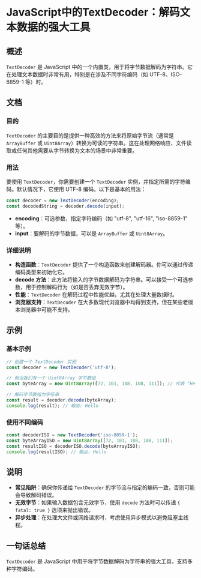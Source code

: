 <!--
Meta Description: # JavaScript中的TextDecoder：解码文本数据的强大工具 ## 概述 `TextDecoder` 是 JavaScript 中的一个内置类，用于将字节数据解码为字符串。它在处理文本数据时非常有用，特别是在涉及不同字符编码（如 UTF-8、ISO-8859-1 等）时。 ## 文档 ...
Meta Keywords: textdecoder, const, javascript, utf, uint8array
-->

# JavaScript中的TextDecoder：解码文本数据的强大工具

## 概述
`TextDecoder` 是 JavaScript 中的一个内置类，用于将字节数据解码为字符串。它在处理文本数据时非常有用，特别是在涉及不同字符编码（如 UTF-8、ISO-8859-1 等）时。

## 文档

### 目的
`TextDecoder` 的主要目的是提供一种高效的方法来将原始字节流（通常是 `ArrayBuffer` 或 `Uint8Array`）转换为可读的字符串。这在处理网络响应、文件读取或任何其他需要从字节转换为文本的场景中非常重要。

### 用法
要使用 `TextDecoder`，你需要创建一个 `TextDecoder` 实例，并指定所需的字符编码。默认情况下，它使用 UTF-8 编码。以下是基本的用法：

```javascript
const decoder = new TextDecoder(encoding);
const decodedString = decoder.decode(input);
```

- **encoding**：可选参数，指定字符编码（如 "utf-8", "utf-16", "iso-8859-1" 等）。
- **input**：要解码的字节数据，可以是 `ArrayBuffer` 或 `Uint8Array`。

### 详细说明
- **构造函数**：`TextDecoder` 提供了一个构造函数来创建解码器。你可以通过传递编码类型来初始化它。
- **decode 方法**：此方法将输入的字节数据解码为字符串。可以接受一个可选参数，用于控制解码行为（如是否丢弃无效字节）。
- **性能**：`TextDecoder` 在解码过程中性能优越，尤其在处理大量数据时。
- **浏览器支持**：`TextDecoder` 在大多数现代浏览器中均得到支持，但在某些老版本浏览器中可能不支持。

## 示例

### 基本示例
```javascript
// 创建一个 TextDecoder 实例
const decoder = new TextDecoder('utf-8');

// 假设我们有一个 Uint8Array 字节数组
const byteArray = new Uint8Array([72, 101, 108, 108, 111]); // 代表 "Hello"

// 解码字节数组为字符串
const result = decoder.decode(byteArray);
console.log(result); // 输出: Hello
```

### 使用不同编码
```javascript
const decoderISO = new TextDecoder('iso-8859-1');
const byteArrayISO = new Uint8Array([72, 101, 108, 108, 111]);
const resultISO = decoderISO.decode(byteArrayISO);
console.log(resultISO); // 输出: Hello
```

## 说明
- **常见陷阱**：确保你传递给 `TextDecoder` 的字节流与指定的编码一致，否则可能会导致解码错误。
- **无效字节**：如果输入数据包含无效字节，使用 `decode` 方法时可以传递 `{ fatal: true }` 选项来抛出错误。
- **异步处理**：在处理大文件或网络请求时，考虑使用异步模式以避免阻塞主线程。

## 一句话总结
`TextDecoder` 是 JavaScript 中用于将字节数据解码为字符串的强大工具，支持多种字符编码。